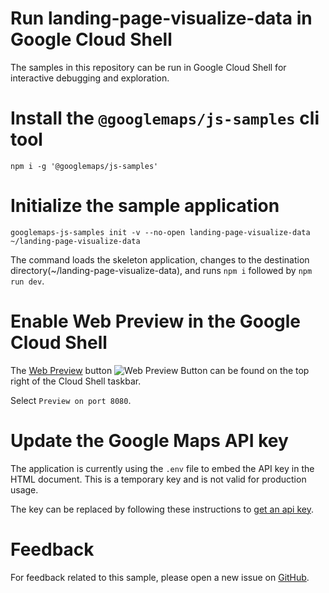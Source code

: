 # Run landing-page-visualize-data in Google Cloud Shell

The samples in this repository can be run in Google Cloud Shell for interactive
debugging and exploration.

# Install the `@googlemaps/js-samples` cli tool

```
npm i -g '@googlemaps/js-samples'
```

# Initialize the sample application

```
googlemaps-js-samples init -v --no-open landing-page-visualize-data ~/landing-page-visualize-data
```

The command loads the skeleton application, changes to the destination directory(~/landing-page-visualize-data), and runs `npm i` followed by `npm run dev`.

# Enable Web Preview in the Google Cloud Shell

The [Web Preview](https://cloud.google.com/shell/docs/using-web-preview) button <img src="https://cloud.google.com/shell/docs/images/web_preview.svg" alt="Web Preview Button">
can be found on the top right of the Cloud Shell taskbar.

Select `Preview on port 8080`.

# Update the Google Maps API key 

The application is currently using the `.env` file to embed the API key in the
HTML document. This is a temporary key and is not valid for production usage. 

The key can be replaced by following these instructions to
[get an api key](https://developers.google.com/maps/documentation/javascript/get-api-key).

# Feedback

For feedback related to this sample, please open a new issue on
[GitHub](https://github.com/googlemaps/js-samples/issues).
